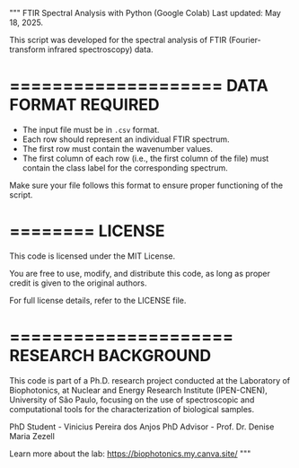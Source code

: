 """
FTIR Spectral Analysis with Python (Google Colab)
Last updated: May 18, 2025.

This script was developed for the spectral analysis of FTIR (Fourier-transform infrared spectroscopy) data.

====================
DATA FORMAT REQUIRED
====================
- The input file must be in `.csv` format.
- Each row should represent an individual FTIR spectrum.
- The first row must contain the wavenumber values.
- The first column of each row (i.e., the first column of the file) must contain the class label for the corresponding spectrum.

Make sure your file follows this format to ensure proper functioning of the script.

========
LICENSE
========
This code is licensed under the MIT License.

You are free to use, modify, and distribute this code, as long as proper credit is given to the original authors.

For full license details, refer to the LICENSE file.

=====================
RESEARCH BACKGROUND
=====================
This code is part of a Ph.D. research project conducted at the Laboratory of Biophotonics,
at Nuclear and Energy Research Institute (IPEN-CNEN), University of São Paulo, 
focusing on the use of spectroscopic and computational tools for the characterization 
of biological samples.

PhD Student - Vinicius Pereira dos Anjos
PhD Advisor - Prof. Dr. Denise Maria Zezell

Learn more about the lab: https://biophotonics.my.canva.site/
"""


